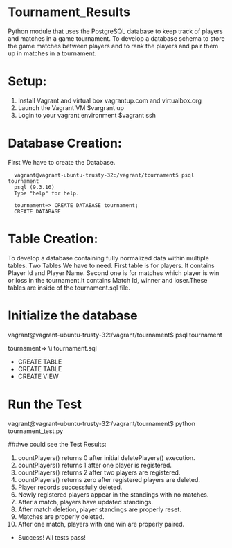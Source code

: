 # Tournament_Results
Python module that uses the PostgreSQL database to keep track of players and matches in a game tournament.
To develop a database schema to store the game matches between players and to rank the players and pair them up in matches in a tournament.

# Setup: 
   1. Install Vagrant and virtual box
     vagrantup.com and virtualbox.org
   2. Launch the Vagrant VM 
      $vargrant up
   3. Login to your vagrant environment 
      $vagrant ssh
      
# Database Creation:
   First We have to create the Database.
   
      vagrant@vagrant-ubuntu-trusty-32:/vagrant/tournament$ psql tournament
      psql (9.3.16)
      Type "help" for help.

      tournament=> CREATE DATABASE tournament;
      CREATE DATABASE
    
# Table Creation: 
   To develop a database containing fully normalized data within multiple tables. 
   Two Tables We have to need. First table is for players. It contains Player Id and Player Name. 
   Second one is for matches which player is win or loss in the tournament.It contains Match Id, winner and loser.These tables are inside    of the tournament.sql file.
   
# Initialize the database

   vagrant@vagrant-ubuntu-trusty-32:/vagrant/tournament$ psql tournament
   
   tournament=> \i tournament.sql
   * CREATE TABLE
   * CREATE TABLE
   * CREATE VIEW
   
# Run the Test

   vagrant@vagrant-ubuntu-trusty-32:/vagrant/tournament$ python tournament_test.py
   
   ###we could see the Test Results:
   
   1. countPlayers() returns 0 after initial deletePlayers() execution.
   1. countPlayers() returns 1 after one player is registered.
   1. countPlayers() returns 2 after two players are registered.
   1. countPlayers() returns zero after registered players are deleted.
   5. Player records successfully deleted.
   6. Newly registered players appear in the standings with no matches.
   7. After a match, players have updated standings.
   8. After match deletion, player standings are properly reset.
   9. Matches are properly deleted.
   10. After one match, players with one win are properly paired.
   * Success!  All tests pass!
